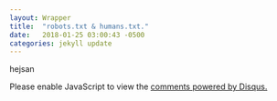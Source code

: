 ```yaml
---
layout: Wrapper
title:  "robots.txt & humans.txt."
date:   2018-01-25 03:00:43 -0500
categories: jekyll update
---
```

hejsan

<head>
<title>robots.txt and humans.txt.</title>
<meta property="og:title" content="robots.txt & humans.txt." />
<meta property="og:type" content="blogposts" />
<meta property="og:url" content="https://zissedisse.github.io/jekyll/update/2018/01/25/robots.txt-and-humans.txt.html" />
</head>

<div id="disqus_thread"></div>
<script>

/**
*  RECOMMENDED CONFIGURATION VARIABLES: EDIT AND UNCOMMENT THE SECTION BELOW TO INSERT DYNAMIC VALUES FROM YOUR PLATFORM OR CMS.
*  LEARN WHY DEFINING THESE VARIABLES IS IMPORTANT: https://disqus.com/admin/universalcode/#configuration-variables*/
/*
var disqus_config = function () {
this.page.url = PAGE_URL;  // Replace PAGE_URL with your page's canonical URL variable
this.page.identifier = PAGE_IDENTIFIER; // Replace PAGE_IDENTIFIER with your page's unique identifier variable
};
*/
(function() { // DON'T EDIT BELOW THIS LINE
var d = document, s = d.createElement('script');
s.src = 'Martinas Blogg';
s.setAttribute('data-timestamp', +new Date());
(d.head || d.body).appendChild(s);
})();
</script>
<noscript>Please enable JavaScript to view the <a href="https://disqus.com/?ref_noscript">comments powered by Disqus.</a></noscript>